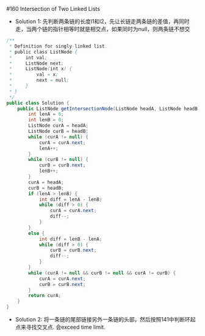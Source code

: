 \#160 Intersection of Two Linked Lists
* Solution 1:
先判断两条链的长度l1和l2，先让长链走两条链的差值，再同时走，当两个链的指针相等时就是相交点，如果同时为null，则两条链不想交
```java
/**
 * Definition for singly-linked list.
 * public class ListNode {
 *     int val;
 *     ListNode next;
 *     ListNode(int x) {
 *         val = x;
 *         next = null;
 *     }
 * }
 */
public class Solution {
    public ListNode getIntersectionNode(ListNode headA, ListNode headB) {
        int lenA = 0;
        int lenB = 0;
        ListNode curA = headA;
        ListNode curB = headB;
        while (curA != null) {
            curA = curA.next;
            lenA++;
        }
        while (curB != null) {
            curB = curB.next;
            lenB++;
        }
        curA = headA;
        curB = headB;
        if (lenA > lenB) {
            int diff = lenA - lenB;
            while (diff > 0) {
                curA = curA.next;
                diff--;
            }
        }
        else {
            int diff = lenB - lenA;
            while (diff > 0) {
                curB = curB.next;
                diff--;
            }
        }
        while (curA != null && curB != null && curA != curB) {
            curA = curA.next;
            curB = curB.next;
        }
        return curA;
    }
}
```
* Solution 2:
将一条链的尾部链接另外一条链的头部，然后按照141中判断环起点来寻找交叉点. 会exceed time limit.

